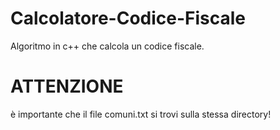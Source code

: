 # Calcolatore-Codice-Fiscale
Algoritmo in c++ che calcola un codice fiscale.
# ATTENZIONE
è importante che il file comuni.txt si trovi sulla stessa directory!
